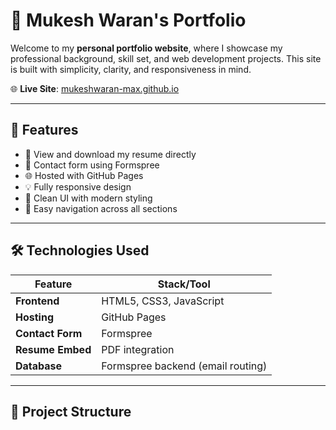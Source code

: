 # 💼 Mukesh Waran's Portfolio

Welcome to my **personal portfolio website**, where I showcase my professional background, skill set, and web development projects. This site is built with simplicity, clarity, and responsiveness in mind.

🌐 **Live Site**: [mukeshwaran-max.github.io](https://mukeshwaran-max.github.io)

---

## 🚀 Features

- 📄 View and download my resume directly
- 💬 Contact form using Formspree
- 🌐 Hosted with GitHub Pages
- 💡 Fully responsive design
- 🧠 Clean UI with modern styling
- 🔗 Easy navigation across all sections

---

## 🛠️ Technologies Used

| Feature            | Stack/Tool         |
|--------------------|--------------------|
| **Frontend**        | HTML5, CSS3, JavaScript |
| **Hosting**         | GitHub Pages       |
| **Contact Form**    | Formspree          |
| **Resume Embed**    | PDF integration    |
| **Database**        | Formspree backend (email routing) |

---

## 📁 Project Structure

